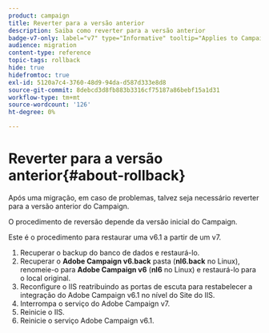 ```yaml
---
product: campaign
title: Reverter para a versão anterior
description: Saiba como reverter para a versão anterior
badge-v7-only: label="v7" type="Informative" tooltip="Applies to Campaign Classic v7 only"
audience: migration
content-type: reference
topic-tags: rollback
hide: true
hidefromtoc: true
exl-id: 5120a7c4-3760-48d9-94da-d587d333e8d8
source-git-commit: 8debcd3d8fb883b3316cf75187a86bebf15a1d31
workflow-type: tm+mt
source-wordcount: '126'
ht-degree: 0%

---
```


# Reverter para a versão anterior{#about-rollback}



Após uma migração, em caso de problemas, talvez seja necessário reverter para a versão anterior do Campaign.

O procedimento de reversão depende da versão inicial do Campaign.

Este é o procedimento para restaurar uma v6.1 a partir de um v7.

1. Recuperar o backup do banco de dados e restaurá-lo.
1. Recuperar o **Adobe Campaign v6.back** pasta (**nl6.back** no Linux), renomeie-o para **Adobe Campaign v6** (**nl6** no Linux) e restaurá-lo para o local original.
1. Reconfigure o IIS reatribuindo as portas de escuta para restabelecer a integração do Adobe Campaign v6.1 no nível do Site do IIS.
1. Interrompa o serviço do Adobe Campaign v7.
1. Reinicie o IIS.
1. Reinicie o serviço Adobe Campaign v6.1.

<!--
	
## Restore to Campaign v6.02

Here is the procedure to restore a v6.02 from a v7.

1. Recover the backup of the database and restore it.
1. Recover the **Neolane v6.back** folder (**nl6.back** in Linux), rename it to **Neolane v6** (**nl6** in Linux) and restore it to its original location.
1. Re-configure IIS by re-assigning the listen ports to re-establish the integration of Adobe Campaign v6.02 at IIS Website level.
1. Stop the Adobe Campaign v6.1 service.
1. Re-start IIS.
1. Restart the Adobe Campaign v6.02 service.

## Restore to Campaign v5.11

Here is the procedure to restore a v5.11 from a v7.

1. Recover the backup of the database and restore it.
1. Recover the **Neolane v5.back** folder (**nl5.back** in Linux), rename it to **Neolane v5** (**nl5** in Linux) and restore it to its original location.
1. Re-configure IIS by re-assigning the listen ports to re-establish the integration of Neolane v5 at IIS Website level.
1. Stop the Adobe Campaign v7 service.
1. Re-start IIS.
1. Re-start the Adobe Campaign v5 service.

-->